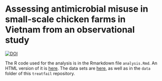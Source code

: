 # Assessing antimicrobial misuse in small-scale chicken farms in Vietnam from an observational study

[![DOI](https://zenodo.org/badge/177768619.svg)](https://zenodo.org/badge/latestdoi/177768619)

The R code used for the analysis is in the Rmarkdown file `analysis.Rmd`. An HTML version of it is [here](http://rpubs.com/choisy/amrchickfarms). The data sets are [here](https://osf.io/2t57r), as well as in the `data` folder of this `treatfail` repository.

